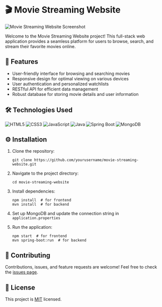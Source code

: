 # 🎬 Movie Streaming Website

![Movie Streaming Website Screenshot](/api/placeholder/800/400)

Welcome to the Movie Streaming Website project! This full-stack web application provides a seamless platform for users to browse, search, and stream their favorite movies online.

## 🚀 Features

- User-friendly interface for browsing and searching movies
- Responsive design for optimal viewing on various devices
- User authentication and personalized watchlists
- RESTful API for efficient data management
- Robust database for storing movie details and user information

## 🛠️ Technologies Used

![HTML5](https://img.shields.io/badge/-HTML5-E34F26?style=flat-square&logo=html5&logoColor=white)
![CSS3](https://img.shields.io/badge/-CSS3-1572B6?style=flat-square&logo=css3)
![JavaScript](https://img.shields.io/badge/-JavaScript-F7DF1E?style=flat-square&logo=javascript&logoColor=black)
![Java](https://img.shields.io/badge/-Java-007396?style=flat-square&logo=java)
![Spring Boot](https://img.shields.io/badge/-Spring%20Boot-6DB33F?style=flat-square&logo=spring&logoColor=white)
![MongoDB](https://img.shields.io/badge/-MongoDB-47A248?style=flat-square&logo=mongodb&logoColor=white)

## ⚙️ Installation

1. Clone the repository:
   ```
   git clone https://github.com/yourusername/movie-streaming-website.git
   ```

2. Navigate to the project directory:
   ```
   cd movie-streaming-website
   ```

3. Install dependencies:
   ```
   npm install  # for frontend
   mvn install  # for backend
   ```

4. Set up MongoDB and update the connection string in `application.properties`

5. Run the application:
   ```
   npm start  # for frontend
   mvn spring-boot:run  # for backend
   ```

## 🤝 Contributing

Contributions, issues, and feature requests are welcome! Feel free to check the [issues page](https://github.com/yourusername/movie-streaming-website/issues).

## 📝 License

This project is [MIT](https://opensource.org/licenses/MIT) licensed.
